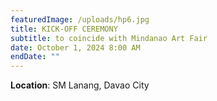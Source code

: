 ```yaml
---
featuredImage: /uploads/hp6.jpg
title: KICK-OFF CEREMONY
subtitle: to coincide with Mindanao Art Fair
date: October 1, 2024 8:00 AM
endDate: ""
---
```

**L﻿ocation**: SM Lanang, Davao City